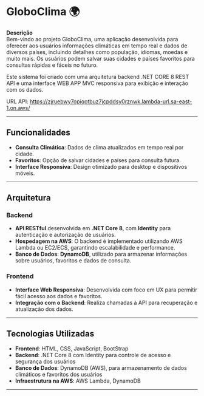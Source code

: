 # GloboClima 🌍

**Descrição**  
Bem-vindo ao projeto GloboClima, uma aplicação desenvolvida para oferecer aos usuários informações climáticas em tempo real e dados de diversos países, incluindo detalhes como população, idiomas, moedas e muito mais. Os usuários podem salvar suas cidades e países favoritos para consultas rápidas e fáceis no futuro.  

Este sistema foi criado com uma arquitetura backend .NET CORE 8 REST API e uma interface WEB APP MVC responsiva para exibição e interação com os dados.

URL API: https://zjruebwy7opiqotbuz7jcpddsy0rznwk.lambda-url.sa-east-1.on.aws/

---

## Funcionalidades

- **Consulta Climática**: Dados de clima atualizados em tempo real por cidade.
- **Favoritos**: Opção de salvar cidades e países para consulta futura.
- **Interface Responsiva**: Design otimizado para desktop e dispositivos móveis.

---

## Arquitetura

### Backend

- **API RESTful** desenvolvida em **.NET Core 8**, com **Identity** para autenticação e autorização de usuários.
- **Hospedagem na AWS**: O backend é implementado utilizando AWS Lambda ou EC2/ECS, garantindo escalabilidade e performance.
- **Banco de Dados**: **DynamoDB**, utilizado para armazenar informações sobre usuários, favoritos e dados de consulta.


### Frontend

- **Interface Web Responsiva**: Desenvolvida com foco em UX para permitir fácil acesso aos dados e favoritos.
- **Integração com o Backend**: Realiza chamadas à API para recuperação e atualização dos dados.

---

## Tecnologias Utilizadas

- **Frontend**: HTML, CSS, JavaScript, BootStrap
- **Backend**: .NET Core 8 com Identity para controle de acesso e segurança dos usuários
- **Banco de Dados**: DynamoDB (AWS), para armazenamento de dados climáticos e favoritos dos usuários
- **Infraestrutura na AWS**: AWS Lambda, DynamoDB

---


